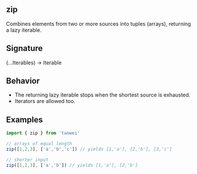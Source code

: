 ## zip

Combines elements from two or more sources into tuples (arrays), returning a lazy iterable.

## Signature
(...Iterables) -> Iterable

## Behavior
- The returning lazy iterable stops when the shortest source is exhausted.
- Iterators are allowed too.
  
## Examples
```javascript
import { zip } from 'taowei'

// arrays of equal length
zip([1,2,3], ['a','b','c']) // yields [1,'a'], [2,'b'], [3,'c']

// shorter input
zip([1,2,3], ['a','b']) // yields [1,'a'], [2,'b']
```